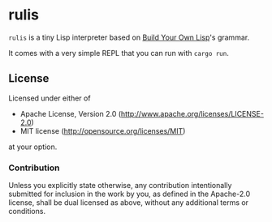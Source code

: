 # rulis

`rulis` is a tiny Lisp interpreter based on [Build Your Own
Lisp](http://www.buildyourownlisp.com/)'s grammar.

It comes with a very simple REPL that you can run with `cargo run`.

## License

Licensed under either of

 * Apache License, Version 2.0 (http://www.apache.org/licenses/LICENSE-2.0)
 * MIT license (http://opensource.org/licenses/MIT)

at your option.

### Contribution

Unless you explicitly state otherwise, any contribution intentionally submitted
for inclusion in the work by you, as defined in the Apache-2.0 license, shall be dual licensed as above, without any
additional terms or conditions.

